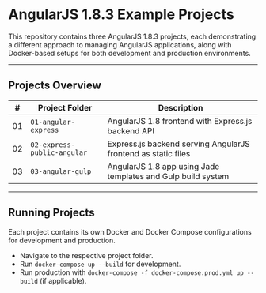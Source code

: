 # AngularJS 1.8.3 Example Projects

This repository contains three AngularJS 1.8.3 projects, each demonstrating a different approach to managing AngularJS applications, along with Docker-based setups for both development and production environments.

---

## Projects Overview

| #   | Project Folder              | Description                                                   |
| --- | --------------------------- | ------------------------------------------------------------- |
| 01  | `01-angular-express`        | AngularJS 1.8 frontend with Express.js backend API            |
| 02  | `02-express-public-angular` | Express.js backend serving AngularJS frontend as static files |
| 03  | `03-angular-gulp`           | AngularJS 1.8 app using Jade templates and Gulp build system  |

---

## Running Projects

Each project contains its own Docker and Docker Compose configurations for development and production.

- Navigate to the respective project folder.
- Run `docker-compose up --build` for development.
- Run production with `docker-compose -f docker-compose.prod.yml up --build` (if applicable).
